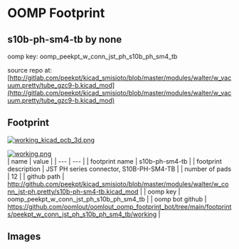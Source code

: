 # OOMP Footprint  
## s10b-ph-sm4-tb  by none  
  
oomp key: oomp_peekpt_w_conn_jst_ph_s10b_ph_sm4_tb  
  
source repo at: [http://gitlab.com/peekpt/kicad_smisioto/blob/master/modules/walter/w_vacuum.pretty/tube_gzc9-b.kicad_mod](http://gitlab.com/peekpt/kicad_smisioto/blob/master/modules/walter/w_vacuum.pretty/tube_gzc9-b.kicad_mod)  
## Footprint  
  
[![working_kicad_pcb_3d.png](working_kicad_pcb_3d_600.png)](working_kicad_pcb_3d.png)  
  
[![working.png](working_600.png)](working.png)  
| name | value | 
| --- | --- | 
| footprint name | s10b-ph-sm4-tb | 
| footprint description | JST PH series connector, S10B-PH-SM4-TB | 
| number of pads | 12 | 
| github path | http://github.com/peekpt/kicad_smisioto/blob/master/modules/walter/w_conn_jst-ph.pretty/s10b-ph-sm4-tb.kicad_mod | 
| oomp key | oomp_peekpt_w_conn_jst_ph_s10b_ph_sm4_tb | 
| oomp bot github | https://github.com/oomlout/oomlout_oomp_footprint_bot/tree/main/footprints/peekpt_w_conn_jst_ph_s10b_ph_sm4_tb/working | 
## Images  
